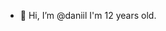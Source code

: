 - 👋 Hi, I’m @daniil
I'm 12 years old.

<!---
daniil12332/daniil12332 is a ✨ special ✨ repository because its `README.md` (this file) appears on your GitHub profile.
You can click the Preview link to take a look at your changes.
--->
